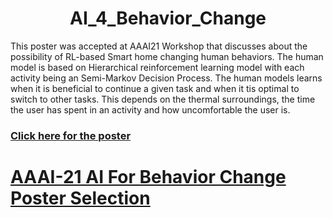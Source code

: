 <center><H1>AI_4_Behavior_Change</h1></center>
This poster was accepted at AAAI21 Workshop that discusses about the possibility of RL-based Smart home changing human behaviors. The human model is based on Hierarchical reinforcement learning model with each activity being an Semi-Markov Decision Process. The human models learns when it is beneficial to continue a given task and when it tis optimal to switch to other tasks. This depends on the thermal surroundings, the time the user has spent in an activity and how uncomfortable the user is.
<h3><a href="https://github.com/Shashi18/AI_4_Behavior_Change/blob/main/AAAI21_Poster.pdf">Click here for the poster</a></h3>
<h1><a href="https://ai4bc.github.io/ai4bc21/posters.html">AAAI-21 AI For Behavior Change Poster Selection</a> <h1>
